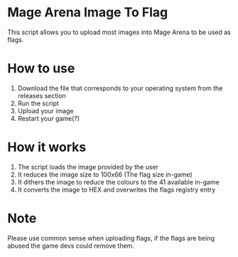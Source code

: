 # Mage Arena Image To Flag
This script allows you to upload most images into Mage Arena to be used as flags.

# How to use
1. Download the file that corresponds to your operating system from the releases section
2. Run the script
3. Upload your image
4. Restart your game(?)

# How it works
1. The script loads the image provided by the user
2. It reduces the image size to 100x66 (The flag size in-game)
3. It dithers the image to reduce the colours to the 41 available in-game
4. It converts the image to HEX and overwrites the flags registry entry

# Note
Please use common sense when uploading flags, if the flags are being abused the game devs could remove them.

